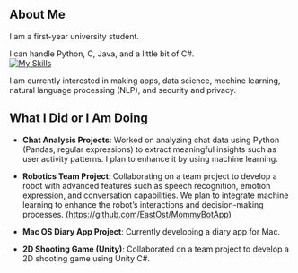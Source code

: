 

## About Me

I am a first-year university student.

I can handle Python, C, Java, and a little bit of C#.  
[![My Skills](https://skillicons.dev/icons?i=python,c,java,cs)](https://skillicons.dev)

I am currently interested in making apps, data science, mechine learning, natural language processing (NLP), and security and privacy.

## What I Did or I Am Doing

- **Chat Analysis Projects**: Worked on analyzing chat data using Python (Pandas, regular expressions) to extract meaningful insights such as user activity patterns. I plan to enhance it by using machine learning.

- **Robotics Team Project**: Collaborating on a team project to develop a robot with advanced features such as speech recognition, emotion expression, and conversation capabilities. We plan to integrate machine learning to enhance the robot’s interactions and decision-making processes. (<https://github.com/EastOst/MommyBotApp>)



- **Mac OS Diary App Project**: Currently developing a diary app for Mac.
- **2D Shooting Game (Unity)**: Collaborated on a team project to develop a 2D shooting game using Unity C#.
